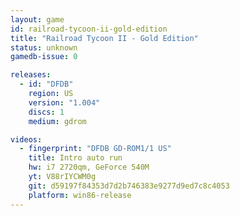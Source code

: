```yaml
---
layout: game
id: railroad-tycoon-ii-gold-edition
title: "Railroad Tycoon II - Gold Edition"
status: unknown
gamedb-issue: 0

releases:
  - id: "DFDB"
    region: US
    version: "1.004"
    discs: 1
    medium: gdrom

videos:
  - fingerprint: "DFDB GD-ROM1/1 US"
    title: Intro auto run
    hw: i7 2720qm, GeForce 540M
    yt: V88rIYCWM0g
    git: d59197f84353d7d2b746383e9277d9ed7c8c4053
    platform: win86-release
---
```

